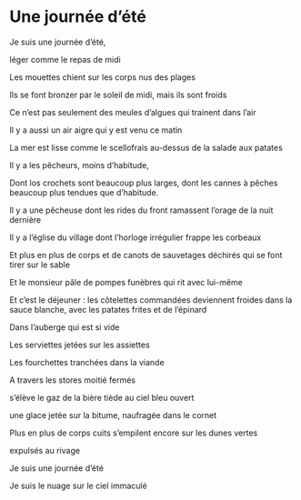 # Une journée d’été

Je suis une journée d’été,

léger comme le repas de midi



Les mouettes chient sur les corps nus des plages

Ils se font bronzer par le soleil de midi, mais ils sont froids

Ce n’est pas seulement des meules d’algues qui trainent dans l’air

Il y a aussi un air aigre qui y est venu ce matin

La mer est lisse comme le scellofrais au-dessus de la salade aux patates

Il y a les pêcheurs, moins d’habitude,

Dont los crochets sont beaucoup plus larges, dont les cannes à pêches beaucoup plus tendues que d’habitude.

Il y a une pêcheuse dont les rides du front ramassent l’orage de la nuit dernière

Il y a l’église du village dont l’horloge irrégulier frappe les corbeaux

Et plus en plus de corps et de canots de sauvetages déchirés qui se font tirer sur le sable

Et le monsieur pâle de pompes funèbres qui rit avec lui-même

Et c’est le déjeuner : les côtelettes commandées deviennent froides dans la sauce blanche, avec les patates frites et de l’épinard

Dans l’auberge qui est si vide

Les serviettes jetées sur les assiettes

Les fourchettes tranchées dans la viande

A travers les stores moitié fermés

s’élève le gaz de la bière tiède au ciel bleu ouvert

une glace jetée sur la bitume, naufragée dans le cornet

Plus en plus de corps cuits s’empilent encore sur les dunes vertes

expulsés au rivage



Je suis une journée d’été

Je suis le nuage sur le ciel immaculé
